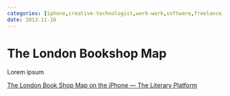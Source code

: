 ```yaml
---
categories: [iphone,creative-technologist,work-work,software,freelance,art,artistic-collaborator,language]
date: 2013-11-16
---
```


# The London Bookshop Map

Lorem ipsum

[The London Book Shop Map on the iPhone — The Literary Platform](https://theliteraryplatform.com/news/2013/12/the-london-book-shop-map-on-the-iphone/)